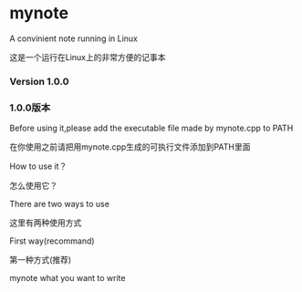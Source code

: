# mynote
A convinient note running in Linux

这是一个运行在Linux上的非常方便的记事本

### Version 1.0.0
### 1.0.0版本

Before using it,please add the executable file made by mynote.cpp to PATH

在你使用之前请把用mynote.cpp生成的可执行文件添加到PATH里面

How to use it？

怎么使用它？

There are two ways to use

这里有两种使用方式

First way(recommand)

第一种方式(推荐)

mynote what you want to write


